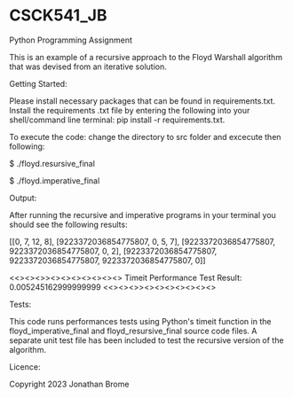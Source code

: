 # CSCK541_JB
Python Programming Assignment

This is an example of a recursive approach to the Floyd Warshall algorithm that was devised from an iterative solution.

Getting Started:

Please install necessary packages that can be found in requirements.txt.
Install the requirements .txt file by entering the following into your shell/command line terminal: pip install -r requirements.txt.

To execute the code: change the directory to src folder and  excecute then following:

$ ./floyd.resursive_final

$ ./floyd.imperative_final

Output:

After running the recursive and imperative programs in your terminal you should see the following results:

[[0, 7, 12, 8], [9223372036854775807, 0, 5, 7], [9223372036854775807, 9223372036854775807, 0, 2], [9223372036854775807, 9223372036854775807, 9223372036854775807, 0]]


<<><><>><><><><><><><>
Timeit Performance Test Result: 
0.005245162999999999
<<><><>><><><><><><><>

Tests:

This code runs performances tests using Python's timeit function in the floyd_imperative_final and floyd_resursive_final source code files.
A separate unit test file has been included to test the recursive version of the algorithm.

Licence:

Copyright 2023 Jonathan Brome
